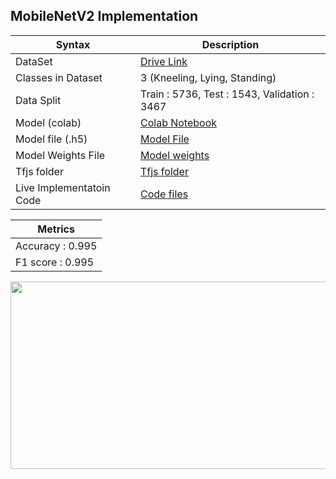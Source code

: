 ## MobileNetV2 Implementation

| Syntax      | Description |
| ----------- | ----------- |
| DataSet      | [Drive Link](https://drive.google.com/drive/folders/1_kd8poBmaD-9zd1a2xnkhVt6GL4UN-Du?usp=sharing)       |
| Classes in Dataset   | 3 (Kneeling, Lying, Standing)        |
| Data Split | Train : 5736, Test : 1543, Validation : 3467 |
| Model (colab) | [Colab Notebook](https://colab.research.google.com/drive/1O-z5Eq5NXi1k6SDvebaC8166-modAcdf?usp=sharing)|
| Model file (.h5) | [Model File](https://drive.google.com/file/d/1Xspj44C0gPRqDwjaQPFH1rE65ZoKewOF/view?usp=sharing) |
| Model Weights File | [Model weights](https://drive.google.com/file/d/1-3cBR5Zt_TS4EWvitJIhAaceuazCG6n5/view?usp=sharing) | 
| Tfjs folder | [Tfjs folder](https://drive.google.com/drive/folders/1xUkM0wsDpZXwGGuF9nggCSzeDFYDKKy5?usp=sharing)|
| Live Implementatoin Code | [Code files](https://drive.google.com/drive/folders/10nyiZScUjEf3i9z7rutuEDk4zTzqw71L?usp=sharing) |



| Metrics |
| -------- |
| Accuracy : 0.995|
| F1 score : 0.995 | 

<img src = "https://s3.us-west-2.amazonaws.com/secure.notion-static.com/8fc73e95-e03f-4b93-aa6b-044a501aa2d2/Untitled.png?X-Amz-Algorithm=AWS4-HMAC-SHA256&X-Amz-Content-Sha256=UNSIGNED-PAYLOAD&X-Amz-Credential=AKIAT73L2G45EIPT3X45%2F20220624%2Fus-west-2%2Fs3%2Faws4_request&X-Amz-Date=20220624T030004Z&X-Amz-Expires=86400&X-Amz-Signature=a392e3bc44ba850b7fba668ef95521de89514dd61fd9041ef8e32fe2c7b37214&X-Amz-SignedHeaders=host&response-content-disposition=filename%20%3D%22Untitled.png%22&x-id=GetObject" width=600 height=300 />
